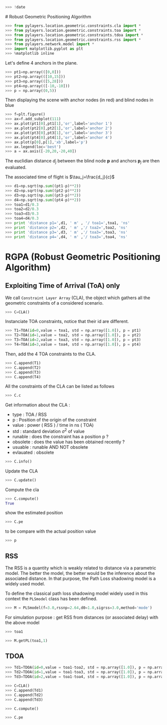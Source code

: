 ```python
>>> !date
```

# Robust Geometric Positioning Algorithm

```python
>>> from pylayers.location.geometric.constraints.cla import *
>>> from pylayers.location.geometric.constraints.toa import *
>>> from pylayers.location.geometric.constraints.tdoa import *
>>> from pylayers.location.geometric.constraints.rss import *
>>> from pylayers.network.model import *
>>> import matplotlib.pyplot as plt
>>> %matplotlib inline
```

Let's define 4 anchors in the plane.

```python
>>> pt1=np.array(([0,0]))
>>> pt2=np.array(([10,15]))
>>> pt3=np.array(([5,28]))
>>> pt4=np.array(([-10,-10]))
>>> p = np.array((0,5))
```


Then displaying the scene with anchor nodes (in red) and blind nodes in blue

```python
>>> f=plt.figure()
>>> ax=f.add_subplot(111)
>>> ax.plot(pt1[0],pt1[1],'or',label='anchor 1')
>>> ax.plot(pt2[0],pt2[1],'or',label='anchor 2')
>>> ax.plot(pt3[0],pt3[1],'or',label='anchor 3')
>>> ax.plot(pt4[0],pt4[1],'or',label='anchor 4')
>>> ax.plot(p[0],p[1],'xb',label='p')
>>> ax.legend(loc='best')
>>> a = ax.axis([-20,20,-20,40])
```

The euclidian distance $d_j$ between the blind node $\mathbf{p}$ and anchors $\mathbf{p}_j$ are then evaluated.

The associated time of flight is $\tau_j=\frac{d_j}{c}$

```python
>>> d1=np.sqrt(np.sum((pt1-p)**2))
>>> d2=np.sqrt(np.sum((pt2-p)**2))
>>> d3=np.sqrt(np.sum((pt3-p)**2))
>>> d4=np.sqrt(np.sum((pt4-p)**2))
>>> toa1=d1/0.3
>>> toa2=d2/0.3
>>> toa3=d3/0.3 
>>> toa4=d4/0.3
>>> print 'distance p1=',d1, ' m' , '/ toa1=',toa1, 'ns'
>>> print 'distance p2=',d2, ' m' ,'/ toa2=',toa2, 'ns'
>>> print 'distance p3=',d3, ' m' ,'/ toa3=',toa3, 'ns'
>>> print 'distance p4=',d4, ' m' ,'/ toa3=',toa4, 'ns'
```

# RGPA (Robust Geometric Positioning Algorithm)

## Exploiting Time of Arrival (ToA) only

We call `Constraint Layer Array` (CLA), the object which gathers all the geometric constraints of a considered scenario.

```python
>>> C=CLA()
```

Instanciate TOA constraints, notice that their id are different.

```python
>>> T1=TOA(id=0,value = toa1, std = np.array([1.0]), p = pt1)
>>> T2=TOA(id=1,value = toa2, std = np.array([1.0]), p = pt2)
>>> T3=TOA(id=2,value = toa3, std = np.array([1.0]), p = pt3)
>>> T4=TOA(id=3,value = toa4, std = np.array([1.0]), p = pt4)
```

Then, add the 4 TOA constraints to the CLA. 

```python
>>> C.append(T1)
>>> C.append(T2)
>>> C.append(T3)
>>> C.append(T4)
```

All the constraints of the CLA can be listed as follows

```python
>>> C.c
```

Get information about the CLA :

  + type : TOA / RSS
  + p : Position of the origin of the constraint
  + value : power ( RSS ) / time in ns ( TOA)
  + std : standard deviation $\sigma^2$ of value
  + runable : does the constraint has a position p ?
  + obsolete : does the value has been obtained recently ?
  + usuable : runable AND NOT obsolete
  + evlauated : obsolete

```python
>>> C.info()
```

Update the CLA

```python
>>> C.update()
```

Compute the cla

```python
>>> C.compute()
True
```

show the estimated position

```python
>>> C.pe
```

to be compare with the actual position value

```python
>>> p
```

## RSS

The RSS is a quantity which is weakly related to distance via a parametric model. The better the model, the better would be the inference about the associated distance.
In that purpose, the Path Loss shadowing model is a widely used model.

To define the classical path loss shadowing model widely used in this context the `PLSmodel` class has been defined.

```python
>>> M = PLSmodel(f=3.0,rssnp=2.64,d0=1.0,sigrss=3.0,method='mode')
```

For simulation purpose : get RSS from distances (or associated delay) with the above model

```python
>>> toa1
```

```python
>>> M.getPL(toa1,1)
```

## TDOA

```python
>>> Td1=TDOA(id=0,value = toa1-toa2, std = np.array([1.0]), p = np.array([pt1,pt2]))
>>> Td2=TDOA(id=1,value = toa1-toa3, std = np.array([1.0]), p = np.array([pt1,pt3]))
>>> Td3=TDOA(id=2,value = toa1-toa4, std = np.array([1.0]), p = np.array([pt1,pt4]))
```

```python
>>> C=CLA()
>>> C.append(Td1)
>>> C.append(Td2)
>>> C.append(Td3)
```

```python
>>> C.compute()
```

```python
>>> C.pe
```
